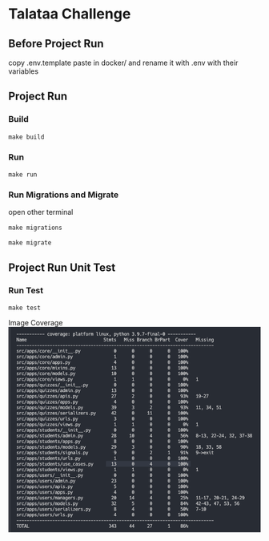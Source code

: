 # Talataa Challenge


## Before Project Run

copy .env.template paste in docker/ and rename it with .env with their variables
## Project Run

### Build 
```
make build
```

### Run 
```
make run
```

### Run Migrations and Migrate

open other terminal
```
make migrations
```

```
make migrate
```

## Project Run Unit Test

### Run Test
```
make test
```


Image Coverage
![Alt text](./coverage.png "swagger auth")

